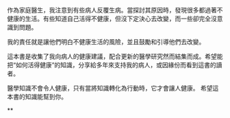 作為家庭醫生，我注意到有些病人反覆生病。當探討其原因時，發現很多都過著不健康的生活。有些知道自己活得不健康，但沒下定決心去改變，而一些卻完全沒意識到問題。

我的責任就是讓他們明白不健康生活的風險，並且鼓勵和引導他們去改變。

這本書是收集了我向病人的健康建議，配合更新的醫學研究然而結集而成。希望能把“如何活得健康”的知識，分享給多年來支持我的病人，或因緣份而看到這書的讀者。

醫學知識不會令人健康，只有當將知識轉化為行動時，它才會讓人健康。 希望這本書的知識能幫到你。

  
**

